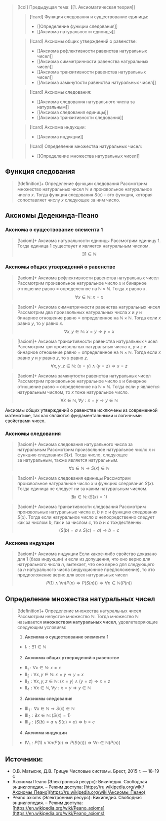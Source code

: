 > [!col] Предыдущая тема: [[1. Аксиоматическая теория]]
>> [!card] Функция следования и существование единицы:
>> * [[Определение функции следования]]
>> * [[Аксиомa натуральности единицы]]
>
>> [!card] Аксиомы общих утверждений о равенстве:
>> * [[Аксиомa рефлективности равенства натуральных чисел]]
>> * [[Аксиомa симметричности равенства натуральных чисел]]
>> * [[Аксиомa транзитивности равенства натуральных чисел]]
>> * [[Аксиомa замкнутости равенства натуральных чисел]] 
>
>> [!card] Аксиомы следования:
>> * [[Аксиомa следования натурального числа за натуральным]]
>> * [[Аксиомa следования единицы]]
>> * [[Аксиомa транзитивности следования]]
>
>> [!card] Аксиома индукции:
>> * [[Аксиомa индукции]]
>
>> [!card] Определение множества натуральных чисел:
>> * [[Определение множества натуральных чисел]]
## Функция следования
> [!definition]+ Определение функции следования
> Рассмотрим множество натуральных чисел $\mathbb N$ и произвольное натуральное число $x$. Тогда функция следования $S(x)$ - это функция, которая сопоставляет числу $x$ следующее за ним число.

## Aксиомы Дедекинда-Пеано
### Аксиома о существование элемента 1
> [!axiom]+ Аксиомa натуральности единицы
> Рассмотрим единицу $1$. Тогда единица $1$ существует и является натуральным числом.
> $$\exists 1 \in  \mathbb N$$

### Аксиомы общих утверждений о равенстве
> [!axiom]+ Аксиомa рефлективности равенства натуральных чисел
> Рассмотрим произвольное натуральное число $x$ и бинарное отношение равно $=$ определенное на $\mathbb{N \times N}$. Тогда $x$ равно $x$. 
> $$\forall x \in \mathbb{N}: \; x = x$$

> [!axiom]+ Аксиомa симметричности равенства натуральных чисел
> Рассмотрим два произвольных натуральных числа $x$ и $y$ и бинарное отношение равно $=$ определенное на $\mathbb{N \times N}$. Тогда если $x$ равно $y$, то $y$ равно $x$. 
> $$\forall x, y \in \mathbb{N}: \; x = y \Rightarrow y = x$$

> [!axiom]+ Аксиомa транзитивности равенства натуральных чисел
> Рассмотрим три произвольных натуральных числа $x$, $y$ и $z$ и бинарное отношение равно $=$ определенное на $\mathbb{N \times N}$. Тогда если $x$ равно $y$ и $y$ равно $z$, то $x$ равно $z$.  
> $$\forall x, y, z \in \mathbb{N}: \; (x = y) \land (y = z) \Rightarrow x = z$$

> [!axiom]+ Аксиомa замкнутости равенства натуральных чисел
> Рассмотрим произвольное натуральное число $x$ и бинарное отношение равно $=$ определенное на $\mathbb{N \times N}$. Тогда если $y$ является натуральным числом, то $x$ тоже натуральное число. 
> $$\forall x \in \mathbb{N}, \; \forall y: x = y \Rightarrow y \in \mathbb{N}$$

Аксиомы общих утверждений о равенстве исключены из современной математике, так как являются фундаментальными и логичными свойствами чисел.

### Аксиомы следования
> [!axiom]+ Аксиомa следования натурального числа за натуральным
> Рассмотрим произвольное натуральное число $x$ и функцию следования $S(x)$. Тогда число, следующее за натуральным, также является натуральным.
> $$\forall x\in\mathbb{N}\Rightarrow S(x)\in\mathbb{N}$$

> [!axiom]+ Аксиомa следования единицы 
> Рассмотрим произвольное натуральное число $x$ и функцию следования $S(x)$. Тогда единица не следует ни за каким натуральным числом.
> $$\nexists x\in\mathbb{N}\colon\big(S(x)=1\big)$$

> [!axiom]+ Аксиомa транзитивности следования
> Рассмотрим произвольные натуральные числа $a$, $b$ и $c$ и функцию следования $S(x)$. Тогда если натуральное число $a$ непосредственно следует как за числом $b$, так и за числом $c$, то $b$ и $с$ тождественны.
> $$\big(S(b)=a\wedge S(c)=a\big)\Rightarrow b=c$$

### Аксиома индукции
> [!axiom]+ Аксиомa индукции
> Eсли какое-либо свойство доказано для $1$ (база индукции) и если из допущения, что оно верно для натурального числа $n$, вытекает, что оно верно для следующего за $n$ натурального числа (индукционное предположение), то это предположение верно для всех натуральных чисел
> $$P(1)\wedge\forall n\Big(P(n)\Rightarrow P\big(S(n)\big)\Big)\Rightarrow\forall n\in\mathbb{N}\big(P(n)\big)$$

## Определение множества натуральных чисел
> [!definition]+ Определение множества натуральных чисел
> Рассмотрим непустое множество $\mathbb N$. Тогда множество $\mathbb N$ называется **множеством натуральных чисел**, удовлетворяющие следующим условиям:
> 1. **Аксиома о существование элемента 1**
> 	* $\text{I}_{1}: \exists 1 \in \mathbb{N}$
> 2. **Аксиомы общих утверждений о равенстве**
> 	* $\text{II}_{1}: \forall x \in \mathbb{N}: \; x = x$
> 	* $\text{II}_{2}: \forall x, y \in \mathbb{N}: \; x = y \Rightarrow y = x$
> 	* $\text{II}_{3}: \forall x, y, z \in \mathbb{N}: \; (x = y) \land (y = z) \Rightarrow x = z$
> 	* $\text{II}_{4}: \forall x \in \mathbb{N}, \; \forall y: x = y \Rightarrow y \in \mathbb{N}$
> 3. **Аксиомы следования**
> 	* $\text{III}_{1}: \forall x\in\mathbb{N}\Rightarrow S(x)\in\mathbb{N}$
> 	* $\text{III}_{2}: \nexists x\in\mathbb{N}\colon\big(S(x)=1\big)$
> 	* $\text{III}_{3}: \big(S(b)=a\wedge S(c)=a\big)\Rightarrow b=c$
> 4. **Аксиома индукции**
> 	* $\text{IV}_{1}: P(1)\wedge\forall n\Big(P(n)\Rightarrow P\big(S(n)\big)\Big)\Rightarrow\forall n\in\mathbb{N}\big(P(n)\big)$
> 

## Источники:
* О.В. Матысик, Д.В. Грицук Числовые системы. Брест, 2015 г. — 18-19 с
* Аксиомы Пеано (Электронный ресурс): Википедия. Свободная энциклопедия. – Режим доступа: [https://ru.wikipedia.org/wiki/Аксиомы_Пеано](https://ru.wikipedia.org/wiki/Аксиомы_Пеано)
* Peano axioms (Электронный ресурс): Википедия. Свободная энциклопедия. – Режим доступа: [https://en.wikipedia.org/wiki/Peano_axioms](https://en.wikipedia.org/wiki/Peano_axioms)